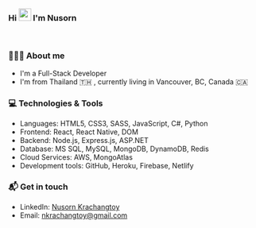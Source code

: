 ### Hi <img src="https://media.giphy.com/media/hvRJCLFzcasrR4ia7z/giphy.gif" width="25px"> I'm Nusorn

<br>

### 👨🏻‍💻 About me

- I'm a Full-Stack Developer
- I'm from Thailand 🇹🇭 , currently living in Vancouver, BC, Canada 🇨🇦

### 💻 Technologies & Tools

- Languages: HTML5, CSS3, SASS, JavaScript, C#, Python
- Frontend: React, React Native, DOM
- Backend: Node.js, Express.js, ASP&#46;NET
- Database: MS SQL, MySQL, MongoDB, DynamoDB, Redis
- Cloud Services: AWS, MongoAtlas
- Development tools: GitHub, Heroku, Firebase, Netlify

### 📬 Get in touch

- LinkedIn: [Nusorn Krachangtoy](https://www.linkedin.com/in/nkrachangtoy/)
- Email: nkrachangtoy@gmail.com
